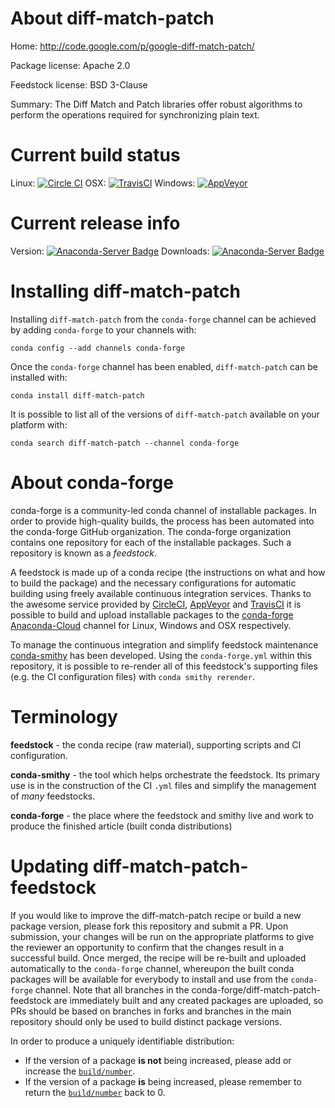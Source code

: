 About diff-match-patch
======================

Home: http://code.google.com/p/google-diff-match-patch/

Package license: Apache 2.0

Feedstock license: BSD 3-Clause

Summary: The Diff Match and Patch libraries offer robust algorithms to perform the operations required for synchronizing plain text.



Current build status
====================

Linux: [![Circle CI](https://circleci.com/gh/conda-forge/diff-match-patch-feedstock.svg?style=shield)](https://circleci.com/gh/conda-forge/diff-match-patch-feedstock)
OSX: [![TravisCI](https://travis-ci.org/conda-forge/diff-match-patch-feedstock.svg?branch=master)](https://travis-ci.org/conda-forge/diff-match-patch-feedstock)
Windows: [![AppVeyor](https://ci.appveyor.com/api/projects/status/github/conda-forge/diff-match-patch-feedstock?svg=True)](https://ci.appveyor.com/project/conda-forge/diff-match-patch-feedstock/branch/master)

Current release info
====================
Version: [![Anaconda-Server Badge](https://anaconda.org/conda-forge/diff-match-patch/badges/version.svg)](https://anaconda.org/conda-forge/diff-match-patch)
Downloads: [![Anaconda-Server Badge](https://anaconda.org/conda-forge/diff-match-patch/badges/downloads.svg)](https://anaconda.org/conda-forge/diff-match-patch)

Installing diff-match-patch
===========================

Installing `diff-match-patch` from the `conda-forge` channel can be achieved by adding `conda-forge` to your channels with:

```
conda config --add channels conda-forge
```

Once the `conda-forge` channel has been enabled, `diff-match-patch` can be installed with:

```
conda install diff-match-patch
```

It is possible to list all of the versions of `diff-match-patch` available on your platform with:

```
conda search diff-match-patch --channel conda-forge
```


About conda-forge
=================

conda-forge is a community-led conda channel of installable packages.
In order to provide high-quality builds, the process has been automated into the
conda-forge GitHub organization. The conda-forge organization contains one repository
for each of the installable packages. Such a repository is known as a *feedstock*.

A feedstock is made up of a conda recipe (the instructions on what and how to build
the package) and the necessary configurations for automatic building using freely
available continuous integration services. Thanks to the awesome service provided by
[CircleCI](https://circleci.com/), [AppVeyor](http://www.appveyor.com/)
and [TravisCI](https://travis-ci.org/) it is possible to build and upload installable
packages to the [conda-forge](https://anaconda.org/conda-forge)
[Anaconda-Cloud](http://docs.anaconda.org/) channel for Linux, Windows and OSX respectively.

To manage the continuous integration and simplify feedstock maintenance
[conda-smithy](http://github.com/conda-forge/conda-smithy) has been developed.
Using the ``conda-forge.yml`` within this repository, it is possible to re-render all of
this feedstock's supporting files (e.g. the CI configuration files) with ``conda smithy rerender``.


Terminology
===========

**feedstock** - the conda recipe (raw material), supporting scripts and CI configuration.

**conda-smithy** - the tool which helps orchestrate the feedstock.
                   Its primary use is in the construction of the CI ``.yml`` files
                   and simplify the management of *many* feedstocks.

**conda-forge** - the place where the feedstock and smithy live and work to
                  produce the finished article (built conda distributions)


Updating diff-match-patch-feedstock
===================================

If you would like to improve the diff-match-patch recipe or build a new
package version, please fork this repository and submit a PR. Upon submission,
your changes will be run on the appropriate platforms to give the reviewer an
opportunity to confirm that the changes result in a successful build. Once
merged, the recipe will be re-built and uploaded automatically to the
`conda-forge` channel, whereupon the built conda packages will be available for
everybody to install and use from the `conda-forge` channel.
Note that all branches in the conda-forge/diff-match-patch-feedstock are
immediately built and any created packages are uploaded, so PRs should be based
on branches in forks and branches in the main repository should only be used to
build distinct package versions.

In order to produce a uniquely identifiable distribution:
 * If the version of a package **is not** being increased, please add or increase
   the [``build/number``](http://conda.pydata.org/docs/building/meta-yaml.html#build-number-and-string).
 * If the version of a package **is** being increased, please remember to return
   the [``build/number``](http://conda.pydata.org/docs/building/meta-yaml.html#build-number-and-string)
   back to 0.
